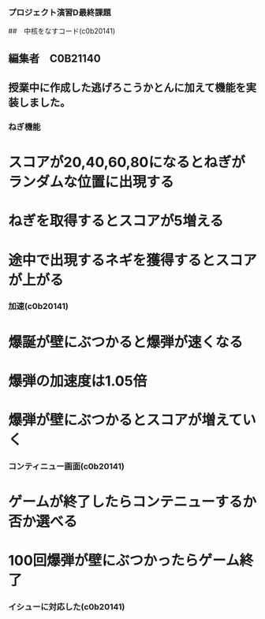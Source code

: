 ### プロジェクト演習D最終課題

##　中核をなすコード(c0b20141)
## 編集者　C0B21140
## 授業中に作成した逃げろこうかとんに加えて機能を実装しました。

### ねぎ機能
# スコアが20,40,60,80になるとねぎがランダムな位置に出現する
# ねぎを取得するとスコアが5増える
# 途中で出現するネギを獲得するとスコアが上がる

### 加速(c0b20141)
# 爆誕が壁にぶつかると爆弾が速くなる
# 爆弾の加速度は1.05倍
# 爆弾が壁にぶつかるとスコアが増えていく

### コンティニュー画面(c0b20141)
# ゲームが終了したらコンテニューするか否か選べる
# 100回爆弾が壁にぶつかったらゲーム終了

### イシューに対応した(c0b20141)

